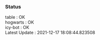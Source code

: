 ### Status


table : OK  
hogwarts : OK  
icy-bot : OK  
Latest Update : 2021-12-17 18:08:44.823508
